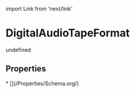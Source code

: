 import Link from 'next/link'
# DigitalAudioTapeFormat

undefined

## Properties

<Grid>
* [](/Properties/Schema.org/)

</Grid>

